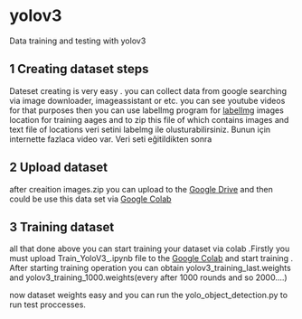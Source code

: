 # yolov3

Data training and testing with yolov3

## 1 Creating dataset steps

Dateset creating is very easy . you can collect data from google searching via  image downloader, imageassistant or etc. you can see youtube videos for that purposes then  you can use labelImg program for [labelImg](https://github.com/heartexlabs/labelImg) images location for training aages and to zip this file of which contains images and text file of locations
veri setini labelmg ile olusturabilirsiniz. Bunun için internette fazlaca video var. Veri seti  eğitildikten sonra
 ## 2 Upload dataset
 	
 after creaition images.zip you can upload to the [Google Drive](https://drive.google.com) and then could be use this data set via [Google Colab](https://colab.research.google.com/)

## 3 Training dataset
 
all that done above you can start training your dataset via colab .Firstly you must upload Train_YoloV3_.ipynb  file to the [Google Colab](https://colab.research.google.com/) and start training . After starting training operation  you can obtain yolov3_training_last.weights and yolov3_training_1000.weights(every after 1000 rounds and so 2000....)

now dataset weights easy and you can run the yolo_object_detection.py to run test proccesses.

